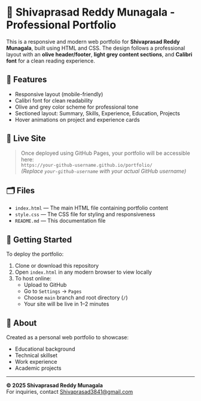 # 💼 Shivaprasad Reddy Munagala - Professional Portfolio

This is a responsive and modern web portfolio for **Shivaprasad Reddy Munagala**, built using HTML and CSS. The design follows a professional layout with an **olive header/footer**, **light grey content sections**, and **Calibri font** for a clean reading experience.

## 📌 Features

- Responsive layout (mobile-friendly)
- Calibri font for clean readability
- Olive and grey color scheme for professional tone
- Sectioned layout: Summary, Skills, Experience, Education, Projects
- Hover animations on project and experience cards

## 🔗 Live Site

> Once deployed using GitHub Pages, your portfolio will be accessible here:  
> `https://your-github-username.github.io/portfolio/`  
> _(Replace `your-github-username` with your actual GitHub username)_

## 🗂️ Files

- `index.html` — The main HTML file containing portfolio content
- `style.css` — The CSS file for styling and responsiveness
- `README.md` — This documentation file

## 🚀 Getting Started

To deploy the portfolio:

1. Clone or download this repository
2. Open `index.html` in any modern browser to view locally
3. To host online:
   - Upload to GitHub
   - Go to `Settings` → `Pages`
   - Choose `main` branch and root directory (`/`)
   - Your site will be live in 1–2 minutes

## 🧾 About

Created as a personal web portfolio to showcase:
- Educational background
- Technical skillset
- Work experience
- Academic projects

---

**© 2025 Shivaprasad Reddy Munagala**  
For inquiries, contact [Shivaprasad3841@gmail.com](mailto:Shivaprasad3841@gmail.com)
